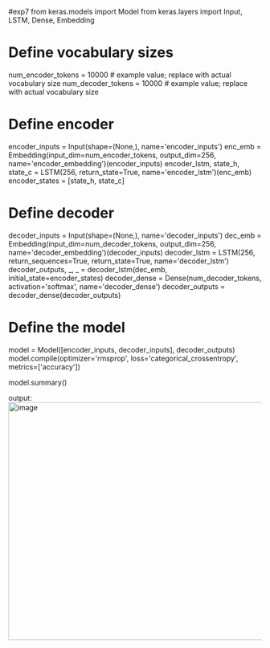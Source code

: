 #exp7
from keras.models import Model
from keras.layers import Input, LSTM, Dense, Embedding

# Define vocabulary sizes
num_encoder_tokens = 10000  # example value; replace with actual vocabulary size
num_decoder_tokens = 10000  # example value; replace with actual vocabulary size

# Define encoder
encoder_inputs = Input(shape=(None,), name='encoder_inputs')
enc_emb = Embedding(input_dim=num_encoder_tokens, output_dim=256, name='encoder_embedding')(encoder_inputs)
encoder_lstm, state_h, state_c = LSTM(256, return_state=True, name='encoder_lstm')(enc_emb)
encoder_states = [state_h, state_c]

# Define decoder
decoder_inputs = Input(shape=(None,), name='decoder_inputs')
dec_emb = Embedding(input_dim=num_decoder_tokens, output_dim=256, name='decoder_embedding')(decoder_inputs)
decoder_lstm = LSTM(256, return_sequences=True, return_state=True, name='decoder_lstm')
decoder_outputs, _, _ = decoder_lstm(dec_emb, initial_state=encoder_states)
decoder_dense = Dense(num_decoder_tokens, activation='softmax', name='decoder_dense')
decoder_outputs = decoder_dense(decoder_outputs)

# Define the model
model = Model([encoder_inputs, decoder_inputs], decoder_outputs)
model.compile(optimizer='rmsprop', loss='categorical_crossentropy', metrics=['accuracy'])

model.summary()

output:
<img width="569" height="474" alt="image" src="https://github.com/user-attachments/assets/261e4c3a-c35b-439a-a433-cea13beeedba" />
